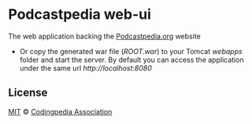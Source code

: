 Podcastpedia web-ui
================

The web application backing the [Podcastpedia.org](http://www.podcastpedia.org) website

* Or copy the generated war file (_ROOT.war_) to your Tomcat _webapps_ folder and start the server. By default you can access the application under the same url _http://localhost:8080_

## License

[MIT](https://github.com/podcastpedia/podcastpedia-web/blob/master/LICENSE.txt) &copy; [Codingpedia Association](http://www.codingpedia.org/about-us/)

